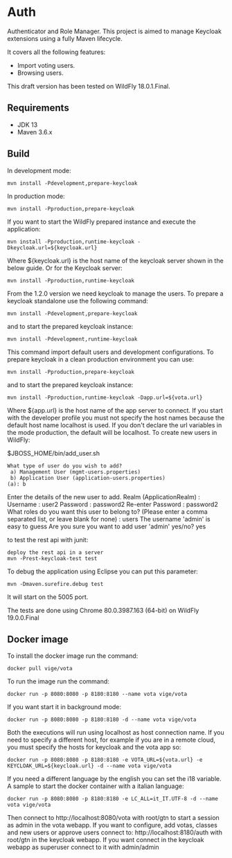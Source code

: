 Auth
=============
Authenticator and Role Manager.
This project is aimed to manage Keycloak extensions using a fully Maven lifecycle.

It covers all the following features:

- Import voting users.
- Browsing users.

This draft version has been tested on WildFly 18.0.1.Final.

Requirements
------------

- JDK 13
- Maven 3.6.x


Build
-----

In development mode:

    mvn install -Pdevelopment,prepare-keycloak
    
In production mode:

    mvn install -Pproduction,prepare-keycloak
    
If you want to start the WildFly prepared instance and execute the application:

    mvn install -Pproduction,runtime-keycloak -Dkeycloak.url=${keycloak.url}
    
Where ${keycloak.url} is the host name of the keycloak server shown in the below guide. Or for the Keycloak server:

    mvn install -Pproduction,runtime-keycloak
   
From the 1.2.0 version we need keycloak to manage the users. To prepare a keycloak standalone use the following command:

    mvn install -Pdevelopment,prepare-keycloak
    
and to start the prepared keycloak instance:

    mvn install -Pdevelopment,runtime-keycloak
    
This command import default users and development configurations. To prepare keycloak in a clean production environment you can use:

    mvn install -Pproduction,prepare-keycloak
    
and to start the prepared keycloak instance:

    mvn install -Pproduction,runtime-keycloak -Dapp.url=${vota.url}
    
Where ${app.url} is the host name of the app server to connect. If you start with the developer profile you must not specify the host names because the default host name localhost is used. If you don't declare the url variables in the mode production, the default will be localhost.
To create new users in WildFly:

$JBOSS_HOME/bin/add_user.sh

    What type of user do you wish to add? 
     a) Management User (mgmt-users.properties) 
     b) Application User (application-users.properties)
    (a): b

Enter the details of the new user to add.
Realm (ApplicationRealm) : 
Username : user2
Password : password2
Re-enter Password : password2
What roles do you want this user to belong to? (Please enter a comma separated list, or leave blank for none) : users
The username 'admin' is easy to guess
Are you sure you want to add user 'admin' yes/no? yes

to test the rest api with junit:

    deploy the rest api in a server
    mvn -Prest-keycloak-test test

To debug the application using Eclipse you can put this parameter:

    mvn -Dmaven.surefire.debug test

It will start on the 5005 port.

The tests are done using Chrome 80.0.3987.163 (64-bit) on WildFly 19.0.0.Final

Docker image
------------

To install the docker image run the command:

    docker pull vige/vota
    
To run the image run the command:

    docker run -p 8080:8080 -p 8180:8180 --name vota vige/vota
    
If you want start it in background mode:

    docker run -p 8080:8080 -p 8180:8180 -d --name vota vige/vota

Both the executions will run using localhost as host connection name. If you need to specify a different host, for example if you are in a remote cloud, you must specify the hosts for keycloak and the vota app so:

    docker run -p 8080:8080 -p 8180:8180 -e VOTA_URL=${vota.url} -e KEYCLOAK_URL=${keycloak.url} -d --name vota vige/vota
    
If you need a different language by the english you can set the i18 variable. A sample to start the docker container with a italian language:

    docker run -p 8080:8080 -p 8180:8180 -e LC_ALL=it_IT.UTF-8 -d --name vota vige/vota

Then connect to http://localhost:8080/vota with root/gtn to start a session as admin in the vota webapp.
If you want to configure, add votas, classes and new users or approve users connect to: http://localhost:8180/auth with root/gtn in the keycloak webapp.
If you want connect in the keycloak webapp as superuser connect to it with admin/admin